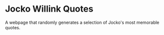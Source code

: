 # Jocko Willink Quotes
A webpage that randomly generates a selection of Jocko's most memorable quotes.
